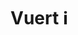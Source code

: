 # Vuert ℹ

<!-- TODO #1: Correggere l'eventualità che non sia presenta alcun listener al momento all'emissione dell'alert. -->
<!-- TODO #2: Come matcha questa libreria con il built-in `<Transition>`? -->
